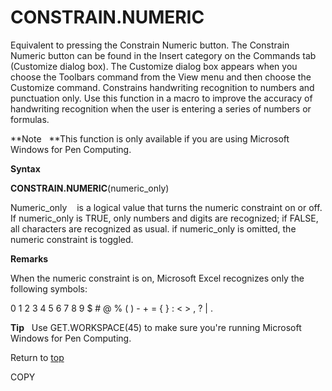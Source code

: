 CONSTRAIN.NUMERIC
=================

Equivalent to pressing the Constrain Numeric button. The Constrain
Numeric button can be found in the Insert category on the Commands tab
(Customize dialog box). The Customize dialog box appears when you choose
the Toolbars command from the View menu and then choose the Customize
command. Constrains handwriting recognition to numbers and punctuation
only. Use this function in a macro to improve the accuracy of
handwriting recognition when the user is entering a series of numbers or
formulas.

**Note   **This function is only available if you are using Microsoft
Windows for Pen Computing.

**Syntax**

**CONSTRAIN.NUMERIC**(numeric\_only)

Numeric\_only    is a logical value that turns the numeric constraint on
or off. If numeric\_only is TRUE, only numbers and digits are
recognized; if FALSE, all characters are recognized as usual. if
numeric\_only is omitted, the numeric constraint is toggled.

**Remarks**

When the numeric constraint is on, Microsoft Excel recognizes only the
following symbols:

0 1 2 3 4 5 6 7 8 9 \$ \# @ % ( ) - + = { } : \< \> , ? \| .

**Tip**   Use GET.WORKSPACE(45) to make sure you\'re running Microsoft
Windows for Pen Computing.

Return to [top](#A)

COPY
